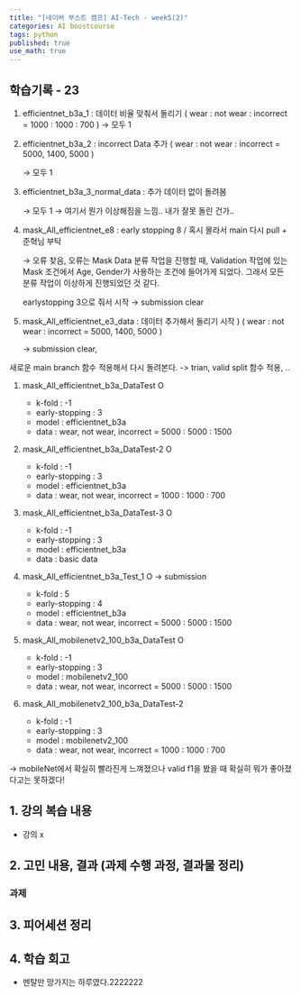 ```yaml
---
title: "[네이버 부스트 캠프] AI-Tech - week5(2)"
categories: AI boostcourse
tags: python
published: true
use_math: true
---
```


## 학습기록 - 23

1. efficientnet_b3a_1 : 데이터 비율 맞춰서 돌리기 ( wear : not wear : incorrect = 1000 : 1000 : 700 ) → 모두 1
2. efficientnet_b3a_2 : incorrect Data 추가 ( wear : not wear : incorrect = 5000, 1400, 5000 )

    → 모두 1

3. efficientnet_b3a_3_normal_data : 추가 데이터 없이 돌려봄

    → 모두 1 → 여기서 뭔가 이상해짐을 느낌.. 내가 잘못 돌린 건가..

4. mask_All_efficientnet_e8 : early stopping 8 / 혹시 몰라서 main 다시 pull + 준혁님 부탁

    → 오류 찾음, 오류는 Mask Data 분류 작업을 진행할 때, Validation 작업에 있는 Mask 조건에서 Age, Gender가 사용하는 조건에 들어가게 되었다. 그래서 모든 분류 작업이 이상하게 진행되었던 것 같다.  

    earlystopping 3으로 줘서 시작 → submission clear

5. mask_All_efficientnet_e3_data : 데이터 추가해서 돌리기 시작 ) ( wear : not wear : incorrect = 5000, 1400, 5000 )

    → submission clear,

새로운 main branch 함수 적용해서 다시 돌려본다.
-> trian, valid split 함수 적용, ..

1. mask_All_efficientnet_b3a_DataTest                O
    - k-fold : -1
    - early-stopping : 3
    - model :  efficientnet_b3a
    - data : wear, not wear, incorrect = 5000 : 5000 : 1500
2. mask_All_efficientnet_b3a_DataTest-2            O
    - k-fold : -1
    - early-stopping : 3
    - model :  efficientnet_b3a
    - data : wear, not wear, incorrect = 1000 : 1000 : 700
3. mask_All_efficientnet_b3a_DataTest-3            O
    - k-fold : -1
    - early-stopping : 3
    - model :  efficientnet_b3a
    - data : basic data
4. mask_All_efficientnet_b3a_Test_1            O → submission
    - k-fold : 5
    - early-stopping : 4
    - model :  efficientnet_b3a
    - data : wear, not wear, incorrect = 5000 : 5000 : 1500

5. mask_All_mobilenetv2_100_b3a_DataTest             O
    - k-fold : -1
    - early-stopping : 3
    - model :  mobilenetv2_100
    - data : wear, not wear, incorrect = 5000 : 5000 : 1500

6. mask_All_mobilenetv2_100_b3a_DataTest-2
    - k-fold : -1
    - early-stopping : 3
    - model :  mobilenetv2_100
    - data : wear, not wear, incorrect = 1000 : 1000 : 700

-> mobileNet에서 확실히 빨라진게 느껴졌으나 valid f1을 봤을 때 확실히 뭐가 좋아졌다고는 못하겠다!

## 1. 강의 복습 내용

- 강의 x

## 2. 고민 내용, 결과 (과제 수행 과정, 결과물 정리)

### 과제

## 3. 피어세션 정리

## 4. 학습 회고

- 멘탈만 망가지는 하루였다.2222222